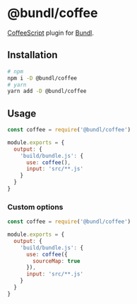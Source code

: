 # @bundl/coffee

[CoffeeScript](https://coffeescript.org/) plugin for [Bundl](https://bundljs.org).

## Installation

```sh
# npm
npm i -D @bundl/coffee
# yarn
yarn add -D @bundl/coffee
```

## Usage

```js
const coffee = require('@bundl/coffee')

module.exports = {
  output: {
    'build/bundle.js': {
      use: coffee(),
      input: 'src/**.js'
    }
  }
}
```

### Custom options

```js
const coffee = require('@bundl/coffee')

module.exports = {
  output: {
    'build/bundle.js': {
      use: coffee({
        sourceMap: true
      }),
      input: 'src/**.js'
    }
  }
}
```
